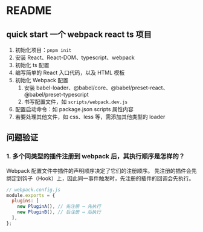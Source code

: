 # README

## quick start 一个 webpack react ts 项目

1. 初始化项目：`pnpm init`
2. 安装 React、React-DOM、typescript、webpack
3. 初始化 ts 配置
4. 编写简单的 React 入口代码，以及 HTML 模板
5. 初始化 Webpack 配置
   1. 安装 babel-loader、@babel/core、@babel/preset-react、@babel/preset-typescript
   2. 书写配置文件，如 `scripts/webpack.dev.js`
6. 配置启动命令：如 package.json scripts 属性内容
7. 若要处理其他文件，如 css、less 等，需添加其他类型的 loader

## 问题验证

### 1. 多个同类型的插件注册到 webpack 后，其执行顺序是怎样的？

Webpack 配置文件中插件的声明顺序决定了它们的注册顺序。
先注册的插件会先绑定到钩子（Hook）上，因此同一事件触发时，先注册的插件的回调会先执行。

```js
// webpack.config.js
module.exports = {
  plugins: [
    new PluginA(), // 先注册 → 先执行
    new PluginB(), // 后注册 → 后执行
  ],
};
```
